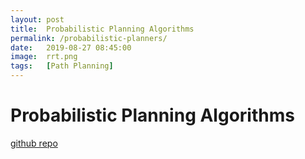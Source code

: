 ```yaml
---
layout: post
title:  Probabilistic Planning Algorithms
permalink: /probabilistic-planners/
date:   2019-08-27 08:45:00
image:  rrt.png
tags:   [Path Planning]
---
```

# Probabilistic Planning Algorithms
[github repo](https://github.com/ashwath-karthikeyan/dubin-car-path-planning)